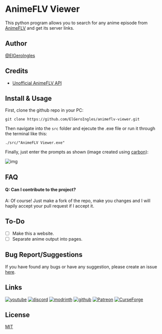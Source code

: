 
# AnimeFLV Viewer

This python program allows you to search for any anime episode from [AnimeFLV](https://www3.animeflv.net/) and get its server links.

## Author
[@ElGeroIngles](https://github.com/ElGeroIngles)

## Credits
- [Unofficial AnimeFLV API](https://animeflv.ahmedrangel.com/)

## Install & Usage

First, clone the github repo in your PC:
```
git clone https://github.com/ElGeroIngles/animeflv-viewer.git
```
Then navigate into the `src` folder and ejecute the .exe file or run it through the terminal like this:
```
./src/"AnimeFLV Viewer.exe"
```
Finally, just enter the prompts as shown (image created using [carbon](https://carbon.now.sh/)):

![img](https://i.imgur.com/65k2uzH.png)

## FAQ

#### Q: Can I contribute to the project?

A: Of course! Just make a fork of the repo, make you changes and I will hapily accept your pull request if I accept it.

## To-Do

* [ ] Make this a website.
* [ ] Separate anime output into pages.

## Bug Report/Suggestions
If you have found any bugs or have any suggestion, please create an issue [here](https://github.com/ElGeroIngles/animeflv-viewer/issues).

## Links
[![youtube](https://img.shields.io/badge/youtube-ff0000?style=for-the-badge&logo=youtube&logoColor=white)](https://www.youtube.com/@EclipseStudiosMC)
[![discord](https://img.shields.io/badge/discord-7289DA?style=for-the-badge&logo=discord&logoColor=white)](https://discord.gg/4pYjW9btNc)
[![modrinth](https://img.shields.io/badge/modrinth-5AD770?style=for-the-badge&logo=modrinth&logoColor=white)](https://modrinth.com/organization/eclipse-studios)
[![github](https://img.shields.io/badge/github-000000?style=for-the-badge&logo=github&logoColor=white)](https://github.com/EclipseStudiosMC)
[![Patreon](https://img.shields.io/badge/Patreon-f96854?style=for-the-badge&logo=patreon&logoColor=white)](https://www.patreon.com/EclipseStudios447)
[![CurseForge](https://img.shields.io/badge/Curseforge-0D0D0D?style=for-the-badge&logo=curseforge&logoColor=white)](https://www.curseforge.com/members/elgeroingles/projects)

## License

[MIT](https://choosealicense.com/licenses/mit/)
